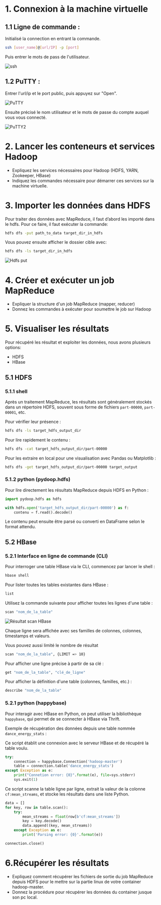 # 1. Connexion à la machine virtuelle

## 1.1 Ligne de commande :

Initialisé la connection en entrant la commande.

```bash
ssh [user_name]@[url/IP] -p [port]
```
Puis entrer le mots de pass de l'utilisateur.

![ssh](./ScreenShot/ssh.png)

## 1.2 PuTTY :

Entrer l'url/ip et le port public,
puis appuyez sur "Open".

![PuTTY](./ScreenShot/putty.png)

Ensuite précisé le nom utilisateur et le mots de passe du compte auquel vous vous connecté.

![PuTTY2](./ScreenShot/putty2.png)

# 2. Lancer les conteneurs et services Hadoop
- Expliquez les services nécessaires pour Hadoop (HDFS, YARN, Zookeeper, HBase)
- Indiquez les commandes nécessaire pour démarrer ces services sur la machine virtuelle.


# 3. Importer les données dans HDFS

Pour traiter des données avec MapReduce, il faut d’abord les importé dans le hdfs.
Pour ce faire, il faut exécuter la commande:

```bash
hdfs dfs -put path_to_data target_dir_in_hdfs
```

Vous pouvez ensuite afficher le dossier cible avec:
```bash
hdfs dfs -ls target_dir_in_hdfs
```


![Hdfs put](./ScreenShot/hdfs_put.png)



# 4. Créer et exécuter un job MapReduce
- Expliquer la structure d'un job MapReduce (mapper, reducer)
- Donnez les commandes à exécuter pour soumettre le job sur Hadoop

# 5. Visualiser les résultats

Pour récupéré les résultat et exploiter les données, nous avons plusieurs options:
* HDFS
* HBase

## 5.1 HDFS

### 5.1.1 shell

Après un traitement MapReduce, les résultats sont généralement stockés dans un répertoire HDFS, souvent sous forme de fichiers `part-00000`, `part-00001`, etc.

Pour vérifier leur présence :

```bash
hdfs dfs -ls target_hdfs_output_dir
```

Pour lire rapidement le contenu :

```bash
hdfs dfs -cat target_hdfs_output_dir/part-00000
```

Pour les extraire en local pour une visualisation avec Pandas ou Matplotlib :

```bash
hdfs dfs -get target_hdfs_output_dir/part-00000 target_output
```

### 5.1.2 python (pydoop.hdfs)

Pour lire directement les résultats MapReduce depuis HDFS en Python :

```python
import pydoop.hdfs as hdfs

with hdfs.open('target_hdfs_output_dir/part-00000') as f:
    contenu = f.read().decode()
```

Le contenu peut ensuite être parsé ou converti en DataFrame selon le format attendu.


## 5.2 HBase

### 5.2.1 Interface en ligne de commande (CLI)

Pour interroger une table HBase via le CLI, commencez par lancer le shell :

```bash
hbase shell
```

Pour lister toutes les tables existantes dans HBase :

```bash
list
```

Utilisez la commande suivante pour afficher toutes les lignes d'une table :

```bash
scan "nom_de_la_table"
```

![Résultat scan HBase](./ScreenShot/hbase_result.png)

Chaque ligne sera affichée avec ses familles de colonnes, colonnes, timestamps et valeurs.

Vous pouvez aussi limité le nombre de résultat

```bash
scan "nom_de_la_table", {LIMIT => 10}
```

Pour afficher une ligne précise à partir de sa clé :

```bash
get "nom_de_la_table", "clé_de_ligne"
```

Pour afficher la définition d'une table (colonnes, familles, etc.) :

```bash
describe "nom_de_la_table"
```

### 5.2.1 python (happybase)

Pour interagir avec HBase en Python, on peut utiliser la bibliothèque `happybase`, qui permet de se connecter à HBase via Thrift.

Exemple de récupération des données depuis une table nommée `dance_energy_stats` :

Ce script établit une connexion avec le serveur HBase et de récupéré la table voulu.
```python
try:
    connection = happybase.Connection('hadoop-master')
    table = connection.table('dance_energy_stats')
except Exception as e:
    print("Connetion error: {0}".format(e), file=sys.stderr)
    sys.exit(1)
```

Ce script scanne la table ligne par ligne, extrait la valeur de la colonne `cf:mean_streams`, et stocke les résultats dans une liste Python.
```python
data = []
for key, row in table.scan():
    try:
        mean_streams = float(row[b'cf:mean_streams'])
        key = key.decode()
        data.append((key, mean_streams))
    except Exception as e:
        print('Parsing error: {0}'.format(e))

connection.close()
```


# 6.Récupérer les résultats
- Expliquez comment récupérer les fichiers de sortie du job MapReduce depuis HDFS pour le mettre sur la partie linux de votre container hadoop-master.
- Donnez la procédure pour récupérer les données du container jusque son pc local.